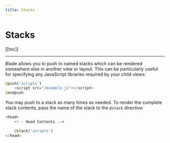```yaml
---
title: Stacks
---
```


# Stacks

[[toc]]

---

Blade allows you to push to named stacks which can be rendered somewhere else in another view or layout. This can be particularly useful for specifying any JavaScript libraries required by your child views:

```php
@push('scripts')
    <script src="/example.js"></script>
@endpush
```

You may push to a stack as many times as needed. To render the complete stack contents, pass the name of the stack to the `@stack` directive:

```php
<head>
    <!-- Head Contents -->

    @stack('scripts')
</head>
```
